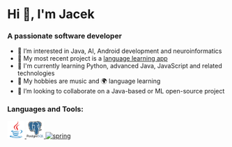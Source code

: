 # Hi 👋, I'm Jacek

### A passionate software developer

- 👀 I’m interested in Java, AI, Android development and neuroinformatics
- 🔭 My most recent project is a [language learning app](https://github.com/jacekode/lang-control)
- 🌱 I'm currently learning Python, advanced Java, JavaScript and related technologies
- 🎹 My hobbies are music and 🌍 language learning 
- 💞️ I’m looking to collaborate on a Java-based or ML open-source project

<h3 align="left">Languages and Tools:</h3>
<p align="left"> <a href="https://www.java.com" target="_blank" rel="noreferrer"> <img src="https://raw.githubusercontent.com/devicons/devicon/master/icons/java/java-original.svg" alt="java" width="40" height="40"/> </a> <a href="https://www.postgresql.org" target="_blank" rel="noreferrer"> <img src="https://raw.githubusercontent.com/devicons/devicon/master/icons/postgresql/postgresql-original-wordmark.svg" alt="postgresql" width="40" height="40"/> </a> <a href="https://spring.io/" target="_blank" rel="noreferrer"> <img src="https://www.vectorlogo.zone/logos/springio/springio-icon.svg" alt="spring" width="40" height="40"/> </a> </p>
